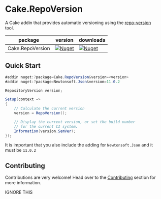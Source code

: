 # Cake.RepoVersion

A Cake addin that provides automatic versioning using the [repo-version] tool.

| package          | version                            | downloads                    |
| ---------------- | -----------------------------------| -----------------------------|
| Cake.RepoVersion | [![Nuget][current-version]][nuget] | [![Nuget][downloads]][nuget] |

[current-version]: https://img.shields.io/nuget/v/cake.repoversion?style=plastic
[downloads]:       https://img.shields.io/nuget/dt/cake.repoversion?style=plastic
[nuget]:           https://www.nuget.org/packages/cake.repoversion
[repo-version]: https://github.com/kjjuno/repo-version

## Quick Start

```csharp
#addin nuget:?package=Cake.RepoVersion&version=<version>
#addin nuget:?package=Newtonsoft.Json&version=11.0.2

RepositoryVersion version;

Setup(context =>
{
    // Calculate the current version
    version = RepoVersion();

    // Display the current version, or set the build number
    // for the current CI system.
    Information(version.SemVer);
});
```

It is important that you also include the adding for `Newtonsoft.Json` and it must be `11.0.2`

## Contributing

Contributions are very welcome! Head over to the [Contributing](CONTRIBUTING.md) section for more information.

IGNORE THIS
